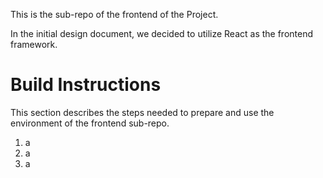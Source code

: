 This is the sub-repo of the frontend of the Project.

In the initial design document, we decided to utilize React as the frontend framework.

# Build Instructions
This section describes the steps needed to prepare and use the environment of the frontend sub-repo.

1. a
2. a
3. a
